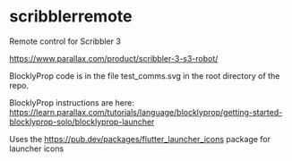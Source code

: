 # scribblerremote

Remote control for Scribbler 3

https://www.parallax.com/product/scribbler-3-s3-robot/

BlocklyProp code is in the file test_comms.svg in the root directory of the repo.

BlocklyProp instructions are here:
https://learn.parallax.com/tutorials/language/blocklyprop/getting-started-blocklyprop-solo/blocklyprop-launcher

Uses the https://pub.dev/packages/flutter_launcher_icons package for launcher icons
